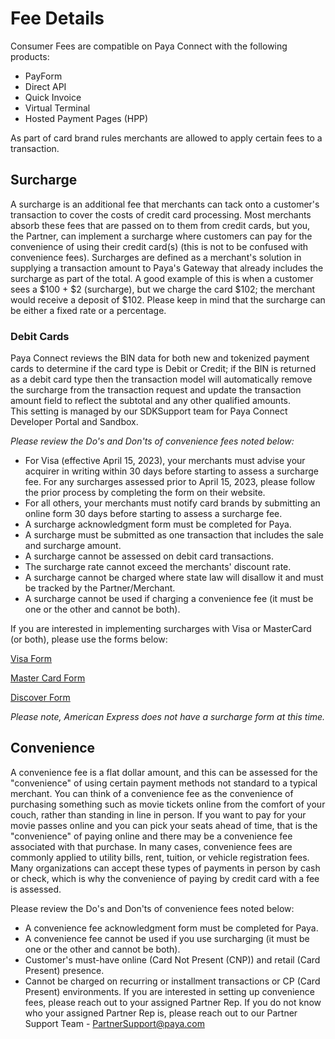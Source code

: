 # Fee Details

Consumer Fees are compatible on Paya Connect with the following products:
*	PayForm
*	Direct API
*	Quick Invoice
*	Virtual Terminal
*	Hosted Payment Pages (HPP)

As part of card brand rules merchants are allowed to apply certain fees to a transaction. 

## Surcharge
A surcharge is an additional fee that merchants can tack onto a customer's transaction to cover the costs of credit card processing. Most merchants absorb these fees that are passed on to them from credit cards, but you, the Partner, can implement a surcharge where customers can pay for the convenience of using their credit card(s) (this is not to be confused with convenience fees).
Surcharges are defined as a merchant's solution in supplying a transaction amount to Paya's Gateway that already includes the surcharge as part of the total. A good example of this is when a customer sees a $100 + $2 (surcharge), but we charge the card $102; the merchant would receive a deposit of $102. Please keep in mind that the surcharge can be either a fixed rate or a percentage. 

### Debit Cards
Paya Connect reviews the BIN data for both new and tokenized payment cards to determine if the card type is Debit or Credit; if the BIN is returned as a debit card type then the transaction model will automatically remove the surcharge from the transaction request and update the transaction amount field to reflect the subtotal and any other qualified amounts.  
This setting is managed by our SDKSupport team for Paya Connect Developer Portal and Sandbox.

_Please review the Do's and Don'ts of convenience fees noted below:_

*	For Visa (effective April 15, 2023), your merchants must advise your acquirer in writing within 30 days before starting to assess a surcharge fee. For any surcharges assessed prior to April 15, 2023, please follow the prior process by completing the form on their website. 
*	For all others, your merchants must notify card brands by submitting an online form 30 days before starting to assess a surcharge fee.
*	A surcharge acknowledgment form must be completed for Paya.
*	A surcharge must be submitted as one transaction that includes the sale and surcharge amount. 
*	A surcharge cannot be assessed on debit card transactions. 
*	The surcharge rate cannot exceed the merchants' discount rate.
*	A surcharge cannot be charged where state law will disallow it and must be tracked by the Partner/Merchant.
*	A surcharge cannot be used if charging a convenience fee (it must be one or the other and cannot be both). 

If you are interested in implementing surcharges with Visa or MasterCard (or both), please use the forms below:

[Visa Form](https://usa.visa.com/Forms/merchant-surcharge-notification-form.html)

[Master Card Form](https://www.mastercard.us/en-us/surcharge-disclosure-webform.html)

[Discover Form](https://www.pdffiller.com/453217869--merchant-surcharge-notification-form-Discover-Network-)

_Please note, American Express does not have a surcharge form at this time._ 
 
## Convenience

A convenience fee is a flat dollar amount, and this can be assessed for the "convenience" of using certain payment methods not standard to a typical merchant. You can think of a convenience fee as the convenience of purchasing something such as movie tickets online from the comfort of your couch, rather than standing in line in person. If you want to pay for your movie passes online and you can pick your seats ahead of time, that is the "convenience" of paying online and there may be a convenience fee associated with that purchase. 
In many cases, convenience fees are commonly applied to utility bills, rent, tuition, or vehicle registration fees. Many organizations can accept these types of payments in person by cash or check, which is why the convenience of paying by credit card with a fee is assessed. 

Please review the Do's and Don'ts of convenience fees noted below:
*	A convenience fee acknowledgment form must be completed for Paya.
*	A convenience fee cannot be used if you use surcharging (it must be one or the other and cannot be both).  
*	Customer's must-have online (Card Not Present (CNP)) and retail (Card Present) presence. 
*	Cannot be charged on recurring or installment transactions or CP (Card Present) environments. 
If you are interested in setting up convenience fees, please reach out to your assigned Partner Rep. If you do not know who your assigned Partner Rep is, please reach out to our Partner Support Team - PartnerSupport@paya.com
